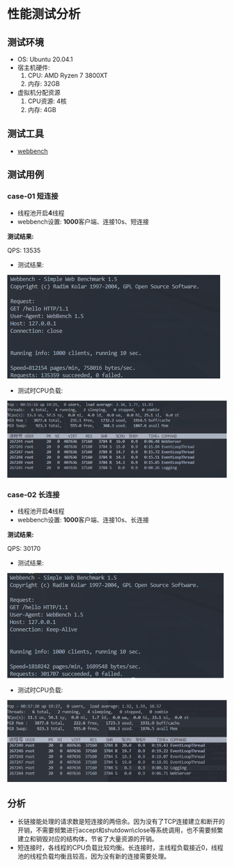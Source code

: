 # 性能测试分析

## 测试环境

- OS: Ubuntu 20.04.1
- 宿主机硬件:
  1. CPU: AMD Ryzen 7 3800XT
  2. 内存: 32GB
- 虚拟机分配资源
  1. CPU资源: 4核
  2. 内存: 4GB

## 测试工具

- [webbench](https://github.com/linyacool/WebBench)

## 测试用例

### case-01 短连接

- 线程池开启**4**线程
- webbench设置: **1000**客户端、连接10s、短连接

**测试结果:**

QPS: 13535

- 测试结果:

![image](https://github.com/Mochengz/Webserver-moc/blob/master/images/short_conn.png)

- 测试时CPU负载:
  
![image](https://github.com/Mochengz/webserver-moc/blob/master/images/short_conn_top.png)




### case-02 长连接

- 线程池开启**4**线程
- webbench设置: **1000**客户端、连接10s、长连接

**测试结果:**

QPS: 30170

- 测试结果:

![image](https://github.com/Mochengz/webserver-moc/blob/master/images/long_conn.png)

- 测试时CPU负载:

![image](https://github.com/Mochengz/webserver-moc/blob/master/images/long_conn_top.png)

## 分析

- 长链接能处理的请求数是短连接的两倍余。因为没有了TCP连接建立和断开的开销，不需要频繁进行accept和shutdown\close等系统调用，也不需要频繁建立和销毁对应的结构体，节省了大量资源的开销。
- 短连接时，各线程的CPU负载比较均衡。长连接时，主线程负载接近0，线程池的线程负载均衡且较高，因为没有新的连接需要处理。
